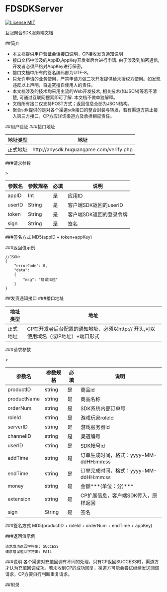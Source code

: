 # FDSDKServer
[![License MIT](https://img.shields.io/badge/license-MIT-green.svg?style=flat)](https://raw.githubusercontent.com/seven/FDSDKServer/master/LICENSE)&nbsp;

互冠聚合SDK服务端文档


##简介


* 本文档提供用户验证会话接口说明，CP接收发货通知说明
* 接口文档中涉及的AppID,AppKey开发者后台进行申请. 由于涉及到加密通信, 开发者必须严格对AppKey进行保密。
* 接口文档中所有的签名编码都为UTF-8。
* 只允许申请的业务使用，严禁申请方做二次开发提供给未授权方使用。如发现违反以上声明，将追究擅自使用人的责任。
* 本文档涉及的技术均采用主流的Web开发技术, 相关技术(如JSON)等若不清楚, 可通过互联网搜索即可了解. 本文档不做单独解释。
* 文档所有接口仅支持POST方式；返回信息全部为JSON结构。
* 聚合sdk提供的是对各个渠道sdk接口的整合封装与转发，若有渠道方禁止接入第三方接口，CP方应详询渠道方及承担相应责任。

##用户验证
###接口地址
<table>
    <thead>
        <tr>
            <th>地址类型</th>
            <th>地址</th>
        </tr>
    </thead>
    <tbody>
        <tr>
            <td>正式地址</td>
            <td>http://anysdk.huguangame.com/verify.php</td>
        </tr>
    </tbody>
</table>

###请求参数
<table>
    <thead>
        <tr>
            <th>参数名</th>
            <th>参数规格</th>
            <th>必填</th>
            <th>说明</th>>
        </tr>
    </thead>
    <tbody>
        <tr>
            <td>appID</td>
            <td>Int</td>
            <td>是</td>
            <td>应用ID</td>
        </tr>
        <tr>
            <td>userID</td>
            <td>String</td>
            <td>是</td>
            <td>客户端SDK返回的userID</td>
        </tr>
        <tr>
            <td>token</td>
            <td>String</td>
            <td>是</td>
            <td>客户端SDK返回的登录令牌</td>
        </tr>
        <tr>
            <td>sign</td>
            <td>String</td>
            <td>是</td>
            <td>签名</td>
        </tr>
    </tbody>
</table>

###签名方式
MD5(appID + token+appKey)

###返回值示例
```
//JSON:
{    
    "errorCode": 0,
    "data":
    {
        "msg": "错误描述"
    }
}
```

##发货通知接口
###接口地址
<table>
    <thead>
        <tr>
            <th>地址类型</th>
            <th>地址</th>
        </tr>
    </thead>
    <tbody>
        <tr>
            <td>正式地址</td>
            <td>CP在开发者后台配置的通知地址，必须以http:// 开头,可以使用域名（或IP地址）+端口形式</td>
        </tr>
    </tbody>
</table>


###请求参数
<table>
    <thead>
        <tr>
            <th>参数名</th>
            <th>参数规格</th>
            <th>必填</th>
            <th>说明</th>>
        </tr>
    </thead>
    <tbody>
        <tr>
            <td>productID</td>
            <td>string</td>
            <td>是</td>
            <td>商品id</td>
        </tr>
        <tr>
            <td>productName</td>
            <td>string</td>
            <td>是</td>
            <td>商品名称</td>
        </tr>
        <tr>
            <td>orderNum</td>
            <td>string</td>
            <td>是</td>
            <td>SDK系统内部订单号</td>
        </tr>
        <tr>
            <td>roleId</td>
            <td>string</td>
            <td>是</td>
            <td>游戏玩家roleId</td>
        </tr>
        <tr>
            <td>serverID</td>
            <td>string</td>
            <td>是</td>
            <td>游戏服务器Id</td>
        </tr>
        <tr>
            <td>channelID</td>
            <td>string</td>
            <td>是</td>
            <td>渠道编号</td>
        </tr>
        <tr>
            <td>userID</td>
            <td>string</td>
            <td>是</td>
            <td>SDK帐号id</td>
        </tr>
        <tr>
            <td>addTime</td>
            <td>string</td>
            <td>是</td>
            <td>订单生成时间，格式：yyyy-MM-ddHH:mm:ss </td>
        </tr>
        <tr>
            <td>endTime</td>
            <td>string</td>
            <td>是</td>
            <td>订单完成时间，格式：yyyy-MM-ddHH:mm:ss</td>
        </tr>
        <tr>
            <td>money</td>
            <td>string</td>
            <td>是</td>
            <td>金额***(单位：分)***</td>
        </tr>
        <tr>
            <td>extension</td>
            <td>string</td>
            <td>是</td>
            <td>CP扩展信息，客户端SDK传入，原样返回</td>
        </tr>
        <tr>
            <td>sign</td>
            <td>String</td>
            <td>是</td>
            <td>签名</td>
        </tr>
    </tbody>
</table>

###签名方式
MD5(productID + roleId + orderNum + endTime + appKey)

###返回值示例
```
请求成功返回字符串: SUCCESS
请求错误返回字符串: FAIL
```

###说明
各个渠道对充值回调有不同的处理，只有CP返回SUCCESS时，渠道方才认为充值回调成功。若未收到CP的成功回复，渠道方可能会尝试继续发送回调请求，CP方要自行判断重复请求。


##附录